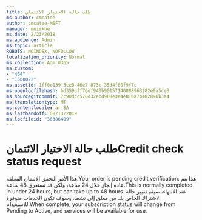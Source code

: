 ```yaml
---
title: طلب حالة الاختيار الائتمان
ms.author: cmcatee
author: cmcatee-MSFT
manager: mnirkhe
ms.date: 2/23/2018
ms.audience: Admin
ms.topic: article
ROBOTS: NOINDEX, NOFOLLOW
localization_priority: Normal
ms.collection: Adm_O365
ms.custom:
- "464"
- "1500022"
ms.assetid: 1ff0c139-3ce0-46e7-873c-35d4f60f9f7c
ms.openlocfilehash: bd359cff76ef943b90157140888963282e9a5ce3
ms.sourcegitcommit: 7c90dcc570d32ebd968e3e4e816a7b482890b3a4
ms.translationtype: MT
ms.contentlocale: ar-SA
ms.lasthandoff: 08/13/2019
ms.locfileid: "36386499"
---
```

# <a name="credit-check-status-request"></a><span data-ttu-id="5f8bc-102">طلب حالة الاختيار الائتمان</span><span class="sxs-lookup"><span data-stu-id="5f8bc-102">Credit check status request</span></span>

<span data-ttu-id="5f8bc-103">هذا الأمر التحقق الائتمان المعلقة.</span><span class="sxs-lookup"><span data-stu-id="5f8bc-103">Your order is pending credit verification.</span></span> <span data-ttu-id="5f8bc-104">هذا يتم عادة إنجاز خلال 24 ساعة، ولكن قد تستغرق 48 ساعة.</span><span class="sxs-lookup"><span data-stu-id="5f8bc-104">This is normally completed in under 24 hours, but can take up to 48 hours.</span></span> <span data-ttu-id="5f8bc-105">عند الانتهاء، سيتم تغيير حالة الاشتراك الخاص بك من معلق إلى نشط، وسوف تكون الخدمات متوفرة للاستخدام.</span><span class="sxs-lookup"><span data-stu-id="5f8bc-105">When complete, your subscription status will change from Pending to Active, and services will be available for use.</span></span>
